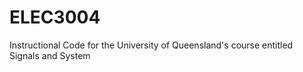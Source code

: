 # ELEC3004
Instructional Code for the University of Queensland's course entitled Signals and System

